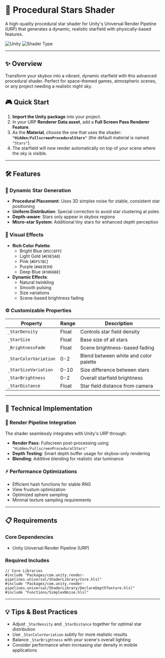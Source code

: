 # 🌟 Procedural Stars Shader

A high-quality procedural star shader for Unity's Universal Render Pipeline (URP) that generates a dynamic, realistic starfield with physically-based features.


![Unity](https://img.shields.io/badge/Unity-6.0+-ba56ec?style=for-the-badge&logo=Unity)
![Shader Type](https://img.shields.io/badge/Shader-URP-blue?style=for-the-badge&logo=sharp&logoColor=white)



---

## ✨ Overview

Transform your skybox into a vibrant, dynamic starfield with this advanced procedural shader. Perfect for space-themed games, atmospheric scenes, or any project needing a realistic night sky.

## 🎮 Quick Start

1. **Import the Unity package** into your project.
2. In your URP **Renderer Data asset**, add a **Full Screen Pass Renderer Feature**.
3. As the **Material**, choose the one that uses the shader:  
   **`"Hidden/FullscreenProceduralStars"`** (the default material is named `"Stars"`).
4. The starfield will now render automatically on top of your scene where the sky is visible.

---

## 🛠️ Features

### 🌌 Dynamic Star Generation
- **Procedural Placement**: Uses 3D simplex noise for stable, consistent star positioning
- **Uniform Distribution**: Special correction to avoid star clustering at poles
- **Depth-aware**: Stars only appear in skybox regions
- **Micro-star System**: Additional tiny stars for enhanced depth perception

### 🎨 Visual Effects
- **Rich Color Palette**:
  - Bright Blue (`#5CC8FF`)
  - Light Gold (`#E9E5A0`)
  - Pink (`#DF57BC`)
  - Purple (`#A03E99`)
  - Deep Blue (`#3066BE`)
- **Dynamic Effects**:
  - Natural twinkling
  - Smooth pulsing
  - Size variations
  - Scene-based brightness fading

### ⚙️ Customizable Properties

| Property | Range | Description |
|----------|--------|-------------|
| `_StarDensity` | Float | Controls star field density |
| `_StarSize` | Float | Base size of all stars |
| `_BrightnessFade` | Float | Scene brightness-based fading |
| `_StarColorVariation` | 0-2 | Blend between white and color palette |
| `_StarSizeVariation` | 0-10 | Size difference between stars |
| `_StarBrightness` | 0-2 | Overall starfield brightness |
| `_StarDistance` | Float | Star field distance from camera |

---

## 🔧 Technical Implementation

### 🎯 Render Pipeline Integration
The shader seamlessly integrates with Unity's URP through:

- **Render Pass**: Fullscreen post-processing using `"Hidden/FullscreenProceduralStars"`
- **Depth Testing**: Smart depth buffer usage for skybox-only rendering
- **Blending**: Additive blending for realistic star luminance

### ⚡ Performance Optimizations
- Efficient hash functions for stable RNG
- View frustum optimization
- Optimized sphere sampling
- Minimal texture sampling requirements

---

## 📋 Requirements

### Core Dependencies
- Unity Universal Render Pipeline (URP)

### Required Includes
```hlsl
// Core Libraries
#include "Packages/com.unity.render-pipelines.universal/ShaderLibrary/Core.hlsl"
#include "Packages/com.unity.render-pipelines.universal/ShaderLibrary/DeclareDepthTexture.hlsl"
#include "Functions/SimplexNoise.hlsl"
```

---

## 💡 Tips & Best Practices

- Adjust `_StarDensity` and `_StarDistance` together for optimal star distribution
- Use `_StarColorVariation` subtly for more realistic results
- Balance `_StarBrightness` with your scene's overall lighting
- Consider performance when increasing star density in mobile applications 
